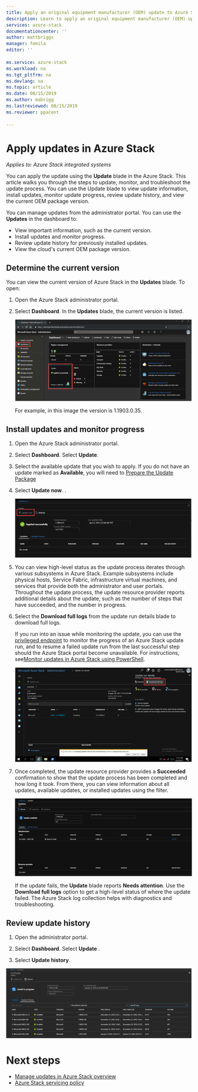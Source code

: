 ```yaml
---
title: Apply an original equipment manufacturer (OEM) update to Azure Stack | Microsoft Docs
description: Learn to apply an original equipment manufacturer (OEM) update to Azure Stack.
services: azure-stack
documentationcenter: ''
author: mattbriggs
manager: femila
editor: ''

ms.service: azure-stack
ms.workload: na
ms.tgt_pltfrm: na
ms.devlang: na
ms.topic: article
ms.date: 08/15/2019
ms.author: mabrigg
ms.lastreviewed: 08/15/2019
ms.reviewer: ppacent 

---
```


# Apply updates in Azure Stack

*Applies to: Azure Stack integrated systems*

You can apply the update using the **Update** blade in the Azure Stack. This article walks you through the steps to update, monitor, and troubleshoot the update process. You can use the Update blade to view update information, install updates, monitor update progress, review update history, and view the current OEM package version.

You can manage updates from the administrator portal. You can use the **Updates** in the dashboard to:

-   View important information, such as the current version.
-   Install updates and monitor progress.
-   Review update history for previously installed updates.
-   View the cloud's current OEM package version.

## Determine the current version

You can view the current version of Azure Stack in the **Updates** blade. To open:

1.  Open the Azure Stack administrator portal.

2.  Select **Dashboard**. In the **Updates** blade, the current version is listed.

    ![Updates tile on default dashboard](./media/azure-stack-update-apply/image1.png)

    For example, in this image the version is 1.1903.0.35.

## Install updates and monitor progress

1.  Open the Azure Stack administrator portal.

2.  Select **Dashboard**. Select **Update**.

3.  Select the available update that you wish to apply. If you do not have an update marked as **Available**, you will need to [Prepare the Update Package](azure-stack-update-prepare-package.md)

4.  Select **Update now**. .

    ![Azure Stack update run details](./media/azure-stack-update-apply/image2.png)

5.  You can view high-level status as the update process iterates through various subsystems in Azure Stack. Example subsystems include physical hosts, Service Fabric, infrastructure virtual machines, and services that provide both the administrator and user portals. Throughout the update process, the update resource provider reports additional details about the update, such as the number of steps that have succeeded, and the number in progress.

6.  Select the **Download full logs** from the update run details blade to download full logs.

    If you run into an issue while monitoring the update, you can use the [privileged endpoint](https://docs.microsoft.com/azure-stack/operator/azure-stack-privileged-endpoint) to monitor the progress of an Azure Stack update run, and to resume a failed update run from the last successful step should the Azure Stack portal become unavailable. For instructions, see[Monitor updates in Azure Stack using PowerShell](azure-stack-update-monitor.md).

    ![Azure Stack update run details](./media/azure-stack-update-apply/image3.png)

7.  Once completed, the update resource provider provides a **Succeeded** confirmation to show that the update process has been completed and how long it took. From there, you can view information about all updates, available updates, or installed updates using the filter.

    ![azure-stack-update-apply](./media/azure-stack-update-apply/image4.png)

    If the update fails, the **Update** blade reports **Needs attention**. Use the **Download full logs** option to get a high-level status of where the update failed. The Azure Stack log collection helps with diagnostics and troubleshooting.

## Review update history

1.  Open the administrator portal.

2.  Select **Dashboard**. Select **Update** .

3.  Select **Update history**.

![Azure Stack update history](./media/azure-stack-update-apply/image7.png)

# Next steps

-   [Manage updates in Azure Stack overview](https://docs.microsoft.com/en-us/azure-stack/operator/azure-stack-updates)  
-   [Azure Stack servicing policy](https://docs.microsoft.com/en-us/azure-stack/operator/azure-stack-servicing-policy)  
